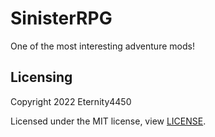 # SinisterRPG
One of the most interesting adventure mods!

## Licensing
Copyright 2022 Eternity4450

Licensed under the MIT license, view [LICENSE](./LICENSE).
